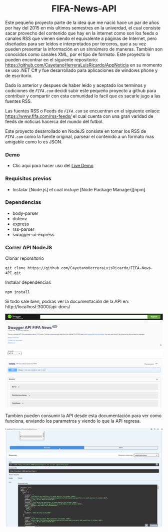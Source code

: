 <h1 align="center">FIFA-News-API</h1>


Este pequeño proyecto parte de la idea que me nació hace un par de años por hay del 2015 en mis ultimos semestres en la univerdad, el cual consiste sacar provecho del contenido que hay en la internet como son los feeds o canales RSS que vienen siendo el equivalente a páginas de Internet, pero diseñados para ser leídos e interpretados por terceros, que a su vez pueden presentar la información en un sinnúmero de maneras. También son conocidos como canales XML, por el tipo de formato. Este proyecto lo pueden encontrar en el siguiente repositorio: https://github.com/CayetanoHerreraLuisRicardo/AppNoticia en su momento se uso .NET C# y fue desarrollado para aplicaciones de windows phone y de escritorio.


Dado lo anterior y despues de haber leido y aceptado los terminos y codiciones de *`FIFA.com`* decidí subir este pequeño proyecto a github para contribuir y compartir con esta comunidad lo facil que es sacarle jugo a las fuentes RSS. 

Las fuentes RSS o Feeds de *`FIFA.com`* se encuentran en el siguiente enlace: https://www.fifa.com/rss-feeds/ el cual cuenta con una gran varidad de feeds de noticias hacerca del mundo del futbol.

Este proyecto desarrollado en NodeJS consiste en tomar los RSS de *`FIFA.com`* como la fuente original, parsear el contenido a un formato mas amigable como lo es JSON.

### Demo 
- Clic aqui para hacer uso del [Live Demo](https://fifa-news-api.herokuapp.com)


### Requisitos previos
- Instalar [Node.js] el cual incluye [Node Package Manager][npm]

### Dependencias
- body-parser
- dotenv
- express
- rss-parser
- swagger-ui-express

### Correr API NodeJS 
Clonar reporsitorio

```
git clone https://github.com/CayetanoHerreraLuisRicardo/FIFA-News-API.git
```

Instalar dependencias
```
npm install
```

Si todo sale bien, podras ver la documentación de la API en: http://localhost:3000/api-docs/

![swagger-1](https://github.com/CayetanoHerreraLuisRicardo/FIFA-News-API/blob/main/public/images/screenshot-swagger1.png)

Tambien pueden consumir la API desde esta documentación para ver como funciona, enviando los parametros y viendo lo que la API regresa.

![swagger-2](https://github.com/CayetanoHerreraLuisRicardo/FIFA-News-API/blob/main/public/images/screenshot-swagger2.png)